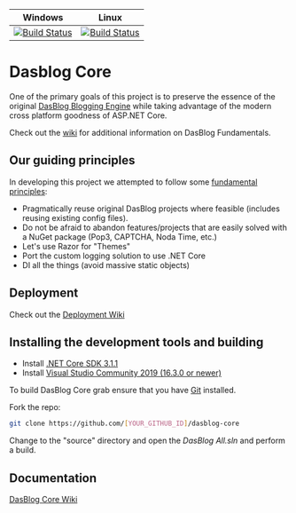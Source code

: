 |Windows|Linux|
|-------|-----|
|[![Build Status](https://poppastring.visualstudio.com/dasblog-core/_apis/build/status/poppastring.dasblog-core?branchName=master&jobName=Job&configuration=Job%20windows)](https://poppastring.visualstudio.com/dasblog-core/_build/latest?definitionId=2&branchName=master)|[![Build Status](https://poppastring.visualstudio.com/dasblog-core/_apis/build/status/poppastring.dasblog-core?branchName=master&jobName=Job&configuration=Job%20linux)](https://poppastring.visualstudio.com/dasblog-core/_build/latest?definitionId=2&branchName=master)

# Dasblog Core
One of the primary goals of this project is to preserve the essence of the original [DasBlog Blogging Engine](https://msdn.microsoft.com/en-us/library/aa480016.aspx) while taking advantage of the modern cross platform goodness of ASP.NET Core.

Check out the [wiki](https://github.com/poppastring/dasblog-core/wiki) for additional information on DasBlog Fundamentals. 

## Our guiding principles

In developing this project we attempted to follow some [fundamental principles](https://www.poppastring.com/blog/one-hard-thing-in-software-engineering):
- Pragmatically reuse original DasBlog projects where feasible (includes reusing existing config files).
- Do not be afraid to abandon features/projects that are easily solved with a NuGet package (Pop3, CAPTCHA, Noda Time, etc.)
- Let's use Razor for "Themes"
- Port the custom logging solution to use .NET Core
- DI all the things (avoid massive static objects)

## Deployment
Check out the [Deployment Wiki](https://github.com/poppastring/dasblog-core/wiki/1.-Deployment)


## Installing the development tools and building

- Install [.NET Core SDK 3.1.1](https://dotnet.microsoft.com/download/dotnet-core/thank-you/runtime-aspnetcore-3.1.1-windows-x64-installer)
- Install [Visual Studio Community 2019 (16.3.0 or newer)](https://visualstudio.microsoft.com/thank-you-downloading-visual-studio/?sku=Community&rel=16)

To build  DasBlog Core grab ensure that you have [Git](https://git-scm.com/downloads) installed.

Fork the repo:

```bash
git clone https://github.com/[YOUR_GITHUB_ID]/dasblog-core
```

Change to the "source" directory and open the *DasBlog All.sln* and perform a build.


## Documentation
[DasBlog Core Wiki](https://github.com/poppastring/dasblog-core/wiki)

